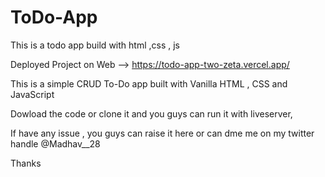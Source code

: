 # ToDo-App
This is a todo app build with html ,css , js


Deployed Project on Web  --> https://todo-app-two-zeta.vercel.app/


This is a simple CRUD To-Do app built with Vanilla HTML , CSS and JavaScript

Dowload the code or clone it and you guys can  run it with liveserver,

If have any issue , you guys can raise it here or can dme me on my twitter handle @Madhav__28


Thanks
